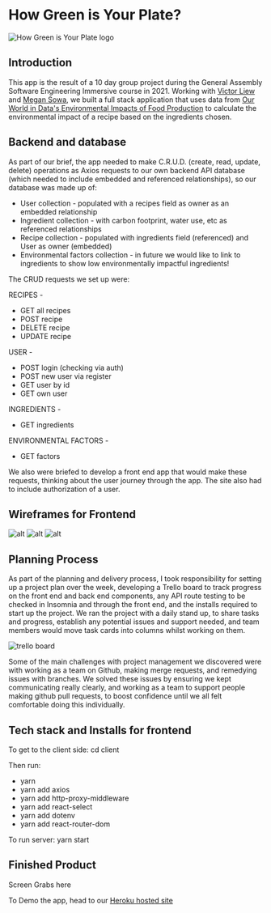 # How Green is Your Plate?

![How Green is Your Plate logo](https://res.cloudinary.com/dysirhng8/image/upload/v1637161497/greenplate/landing_l6kl6h_gwmaij.png)

## Introduction

This app is the result of a 10 day group project during the General Assembly Software Engineering Immersive course in 2021. Working with [Victor Liew](https://github.com/luckymouse11) and [Megan Sowa](https://github.com/mesowa), we built a full stack application that uses data from [Our World in Data's Environmental Impacts of Food Production](https://ourworldindata.org/environmental-impacts-of-food#) to calculate the environmental impact of a recipe based on the ingredients chosen.

## Backend and database

As part of our brief, the app needed to make C.R.U.D. (create, read, update, delete) operations as Axios requests to our own backend API database (which needed to include embedded and referenced relationships), so our database was made up of:

- User collection - populated with a recipes field as owner as an embedded relationship
- Ingredient collection - with carbon footprint, water use, etc as referenced relationships
- Recipe collection - populated with ingredients field (referenced) and User as owner (embedded)
- Environmental factors collection - in future we would like to link to ingredients to show low environmentally impactful ingredients!

The CRUD requests we set up were:

RECIPES - 
- GET all recipes
- POST recipe
- DELETE recipe
- UPDATE recipe

USER - 
- POST login (checking via auth)
- POST new user via register
- GET user by id
- GET own user

INGREDIENTS -
- GET ingredients

ENVIRONMENTAL FACTORS -
- GET factors

We also were briefed to develop a front end app that would make these requests, thinking about the user journey through the app. The site also had to include authorization of a user.

## Wireframes for Frontend


![alt](cat.png)
![alt](cat.png)
![alt](cat.png)

## Planning Process

As part of the planning and delivery process, I took responsibility for setting up a project plan over the week, developing a Trello board to track progress on the front end and back end components, any API route testing to be checked in Insomnia and through the front end, and the installs required to start up the project. We ran the project with a daily stand up, to share tasks and progress, establish any potential issues and support needed, and team members would move task cards into columns whilst working on them.

![trello board](https://res.cloudinary.com/dysirhng8/image/upload/v1637159451/greenplate/Screenshot_2021-09-29_at_17.05.09_1_p2pk6q.png)

Some of the main challenges with project management we discovered were with working as a team on Github, making merge requests, and remedying issues with branches. We solved these issues by ensuring we kept communicating really clearly, and working as a team to support people making github pull requests, to boost confidence until we all felt comfortable doing this individually.

## Tech stack and Installs for frontend

To get to the client side: cd client 

Then run:
- yarn
- yarn add axios
- yarn add http-proxy-middleware
- yarn add react-select
- yarn add dotenv
- yarn add react-router-dom


To run server: yarn start

## Finished Product

Screen Grabs here

To Demo the app, head to our [Heroku hosted site](https://greenplate.herokuapp.com/)
